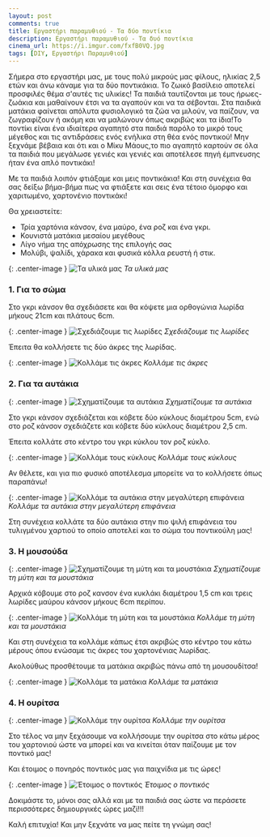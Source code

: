 ```yaml
---
layout: post
comments: true
title: Εργαστήρι παραμυθιού - Tα δύο ποντίκια
description: Εργαστήρι παραμυθιού - Tα δυό ποντίκια
cinema_url: https://i.imgur.com/fxfB0VQ.jpg
tags: [DIY, Εργαστήρι Παραμυθιού]
---
```


Σήμερα στο εργαστήρι μας, με τους πολύ μικρούς μας φίλους, ηλικίας 2,5 ετών και άνω κάναμε για τα δύο ποντικάκια. Το ζωικό βασίλειο αποτελεί προσφιλές θέμα σ'αυτές τις υλικίες! Τα παιδιά ταυτίζονται με τους ήρωες- ζωάκια και μαθαίνουν έτσι να τα αγαπούν και να τα σέβονται. Στα παιδικά ματάκια φαίνεται απόλυτα φυσιολογικό τα ζώα να μιλούν, να παίζουν, να ζωγραφίζουν ή ακόμη και να μαλώνουν όπως ακριβώς και τα ίδια!Το ποντίκι είναι ένα ιδιαίτερα αγαπητό στα παιδιά παρόλο το μικρό τους μέγεθος και τις αντιδράσεις ενός ενήλικα στη θέα ενός ποντικού! Μην ξεχνάμε βέβαια και ότι και ο Μίκυ Μάους,το πιο αγαπητό καρτούν σε όλα τα παιδιά που μεγάλωσε γενιές και γενιές και αποτέλεσε πηγή έμπνευσης ήταν ένα απλό ποντικάκι!

Με τα παιδιά λοιπόν φτιάξαμε και μεις ποντικάκια! Και στη συνέχεια θα σας δείξω βήμα-βήμα πως να φτιάξετε και σεις ένα τέτοιο όμορφο και χαριτωμένο, χαρτονένιο ποντικάκι!

Θα χρειαστείτε:

* Τρία χαρτόνια κάνσον, ένα μαύρο, ένα ροζ και ένα γκρι. 
* Κουνιστά ματάκια μεσαίου μεγέθους
* Λίγο νήμα της απόχρωσης της επιλογής σας
* Μολύβι, ψαλίδι, χάρακα και φυσικά κόλλα ρευστή ή στικ.

{: .center-image } 
![Τα υλικά μας](https://i.imgur.com/irg2D7s.jpg)
*Τα υλικά μας*

### 1. Για το σώμα

Στο γκρι κάνσον θα σχεδιάσετε και θα κόψετε μια ορθογώνια λωρίδα μήκους 21cm και πλάτους 6cm.

{: .center-image } 
![Σχεδιάζουμε τις λωρίδες](https://i.imgur.com/VjdffJy.jpg)
*Σχεδιάζουμε τις λωρίδες*

Έπειτα θα κολλήσετε τις δύο άκρες της λωρίδας.

{: .center-image } 
![Κολλάμε τις άκρες](https://i.imgur.com/yeke2rD.jpg)
*Κολλάμε τις άκρες*

### 2. Για τα αυτάκια

{: .center-image } 
![Σχηματίζουμε τα αυτάκια](https://i.imgur.com/3b6i6BZ.jpg)
*Σχηματίζουμε τα αυτάκια*

Στο γκρι κάνσον σχεδιάζεται και κόβετε δύο κύκλους διαμέτρου 5cm, ενώ στο ροζ κάνσον σχεδιάζετε και κόβετε δύο κύκλους διαμέτρου 2,5 cm.

Έπειτα κολλάτε στο κέντρο του γκρι κύκλου τον ροζ κύκλο.

{: .center-image } 
![Κολλάμε τους κύκλους](https://i.imgur.com/uzKrVRL.jpg)
*Κολλάμε τους κύκλους*

Αν θέλετε, και για πιο φυσικό αποτέλεσμα μπορείτε να το κολλήσετε όπως παραπάνω!

{: .center-image } 
![Κολλάμε τα αυτάκια στην μεγαλύτερη επιφάνεια](https://i.imgur.com/UMymMva.jpg)
*Κολλάμε τα αυτάκια στην μεγαλύτερη επιφάνεια*

Στη συνέχεια κολλάτε τα δύο αυτάκια στην πιο ψιλή επιφάνεια του τυλιγμένου χαρτιού το οποίο αποτελεί και το σώμα του ποντικούλη μας!

### 3. Η μουσούδα

{: .center-image } 
![Σχηματίζουμε τη μύτη και τα μουστάκια](https://i.imgur.com/xeou1IN.jpg)
*Σχηματίζουμε τη μύτη και τα μουστάκια*

Αρχικά κόβουμε στο ροζ κανσον ένα κυκλάκι διαμέτρου 1,5 cm και τρεις λωρίδες μαύρου κάνσον μήκους 6cm περίπου.

{: .center-image } 
![Κολλάμε τη μύτη και τα μουστάκια](https://i.imgur.com/4AdlRbC.jpg)
*Κολλάμε τη μύτη και τα μουστάκια*

Και στη συνέχεια τα κολλάμε κάπως έτσι ακριβώς στο κέντρο του κάτω μέρους όπου ενώσαμε τις άκρες του χαρτονένιας λωρίδας.

Ακολούθως προσθέτουμε τα ματάκια ακριβώς πάνω από τη μουσουδίτσα!

{: .center-image } 
![Κολλάμε τα ματάκια](https://i.imgur.com/VuW5k1Y.jpg)
*Κολλάμε τα ματάκια*

### 4. Η ουρίτσα

{: .center-image } 
![Κολλάμε την ουρίτσα](https://i.imgur.com/wdDEE3O.jpg)
*Κολλάμε την ουρίτσα*

Στο τέλος να μην ξεχάσουμε να κολλήσουμε την ουρίτσα στο κάτω μέρος του χαρτονιού ώστε να μπορεί και να κινείται όταν παίζουμε με τον ποντικό μας!

Και έτοιμος ο πονηρός ποντικός μας για παιχνίδια με τις ώρες!

{: .center-image } 
![Έτοιμος ο ποντικός](https://i.imgur.com/QsVvGmL.jpg)
*Έτοιμος ο ποντικός*

Δοκιμάστε το, μόνοι σας αλλά και με τα παιδιά σας ώστε να περάσετε περισσότερες δημιουργικές ώρες μαζί!!!

Καλή επιτυχία! Και μην ξεχνάτε να μας πείτε τη γνώμη σας!